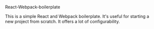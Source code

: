 React-Webpack-boilerplate

This is a simple React and Webpack boilerplate.
It's useful for starting a new project from scratch.
It offers a lot of configurability.
